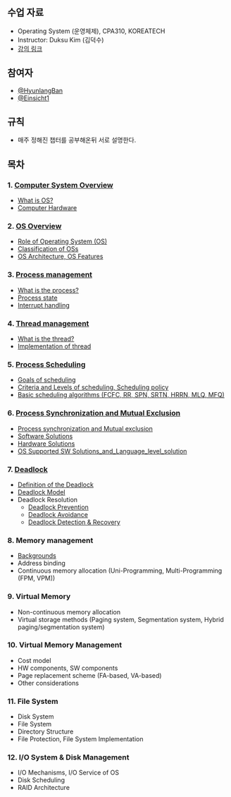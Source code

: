 ## 수업 자료
- Operating System (운영체제), CPA310, KOREATECH
- Instructor: Duksu Kim (김덕수)
- [강의 링크](https://www.youtube.com/playlist?list=PLBrGAFAIyf5rby7QylRc6JxU5lzQ9c4tN)

## 참여자
- [@HyunlangBan](https://github.com/HyunlangBan)
- [@Einsicht1](https://github.com/Einsicht1)

## 규칙
- 매주 정해진 챕터를 공부해온뒤 서로 설명한다.

## 목차
### 1. [Computer System Overview](L1_computer_System_Overview)
- [What is OS?](L1_computer_System_Overview/Computer_HW.md)
- [Computer Hardware](L1_computer_System_Overview/Computer_HW.md)

### 2. [OS Overview](L2_OS_Overview)
- [Role of Operating System (OS)](L2_OS_Overview/1_Role_of_Operating_System.md)
- [Classification of OSs](L2_OS_Overview/2_Classification_of_OS.md)
- [OS Architecture, OS Features](L2_OS_Overview/3_Architecture_Feature_of_OS.md)

### 3. [Process management](L3_Process_Management)
- [What is the process?](L3_Process_Management/1_What_is_the_process_and_process_state.md)
- [Process state](L3_Process_Management/1_What_is_the_process_and_process_state.md)
- [Interrupt handling](L3_Process_Management/2_Interrupt_Handling.md)

### 4. [Thread management](L4_Thread_Management)
- [What is the thread?](L4_Thread_Management/1_Implementation_of_thread.md)
- [Implementation of thread](L4_Thread_Management/1_Implementation_of_thread.md)

### 5. [Process Scheduling](https://github.com/studyhaja/Hello_OS/tree/main/L5_Process_Scheduling)
- [Goals of scheduling](https://github.com/studyhaja/Hello_OS/tree/main/L5_Process_Scheduling/1_Goals_of_scheduling.md)
- [Criteria and Levels of scheduling, Scheduling policy](https://github.com/studyhaja/Hello_OS/tree/main/L5_Process_Scheduling/2_Criteria_and_Levels_of_scheduling.md)
- [Basic scheduling algorithms (FCFC, RR, SPN, SRTN, HRRN, MLQ, MFQ)](https://github.com/studyhaja/Hello_OS/tree/main/L5_Process_Scheduling/4_Scheduling_algorithm.md)

### 6. [Process Synchronization and Mutual Exclusion](https://github.com/studyhaja/Hello_OS/tree/main/L6_Process_synchronization_and_Mutual_Exclusion)
- [Process synchronization and Mutual exclusion](https://github.com/studyhaja/Hello_OS/blob/main/L6_Process_synchronization_and_Mutual_Exclusion/1_Process_Synchronization_and_Multi_Exclusion.md)
- [Software Solutions](https://github.com/studyhaja/Hello_OS/blob/main/L6_Process_synchronization_and_Mutual_Exclusion/2_Software_Solutions.md)
- [Hardware Solutions](https://github.com/studyhaja/Hello_OS/blob/main/L6_Process_synchronization_and_Mutual_Exclusion/3_Hareware_Solutions.md)
- [OS Supported SW Solutions_and_Language_level_solution](https://github.com/studyhaja/Hello_OS/blob/main/L6_Process_synchronization_and_Mutual_Exclusion/4_OS_Supported_SW_Solutions-Spinlock.md)
### 7. [Deadlock](https://github.com/studyhaja/Hello_OS/tree/main/L7_Deadlock)
- [Definition of the Deadlock](https://github.com/studyhaja/Hello_OS/blob/main/L7_Deadlock/1_Deadlock_and_Resource_types.md)
- [Deadlock Model](https://github.com/studyhaja/Hello_OS/blob/main/L7_Deadlock/2_Deadlock_Model.md)
- Deadlock Resolution 
   - [Deadlock Prevention](https://github.com/studyhaja/Hello_OS/blob/main/L7_Deadlock/3_Deadlock_Prevention.md)
   - [Deadlock Avoidance](https://github.com/studyhaja/Hello_OS/blob/main/L7_Deadlock/4_Deadlock_avoidance.md)
   - [Deadlock Detection & Recovery](https://github.com/studyhaja/Hello_OS/blob/main/L7_Deadlock/5_Deadlock_detection_and_recovery.md)

### 8. Memory management
- [Backgrounds](https://github.com/studyhaja/Hello_OS/blob/main/L8_Memeory_Management/1_backrounds.md)
- Address binding
- Continuous memory allocation (Uni-Programming, Multi-Programming (FPM, VPM))

### 9. Virtual Memory
- Non-continuous memory allocation
- Virtual storage methods (Paging system, Segmentation system, Hybrid paging/segmentation system)

### 10. Virtual Memory Management
- Cost model
- HW components, SW components
- Page replacement scheme (FA-based, VA-based)
- Other considerations

### 11. File System
- Disk System
- File System
- Directory Structure
- File Protection, File System Implementation

### 12. I/O System & Disk Management
- I/O Mechanisms, I/O Service of OS
- Disk Scheduling
- RAID Architecture

